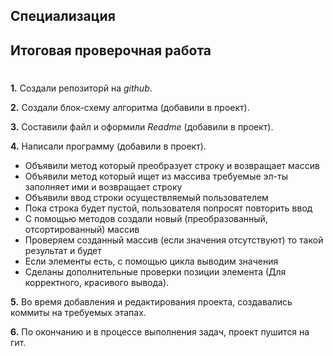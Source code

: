  ## **Специализация**

 ## Итоговая проверочная работа

#
**1.** Создали репозиторй на *github*.

**2.** Создали блок-схему алгоритма (добавили в проект).

**3.** Составили файл и оформили *Readme* (добавили в проект).

**4.** Написали программу (добавили в проект).
* Объявили метод который преобразует строку и возвращает массив 
* Объявили метод который ищет из массива требуемые эл-ты заполняет ими и возвращает строку
* Объявили ввод строки осуществляемый пользователем  
* Пока строка будет пустой, пользователя попросят повторить ввод
* С помощью методов создали новый (преобразованный, отсортированный) массив
*  Проверяем созданный массив (если значения отсутствуют) то такой результат и будет
* Если элементы есть, с помощью цикла выводим значения  
* Сделаны дополнительные проверки позиции элемента (Для корректного, красивого вывода).

**5.** Во время добавления и редактирования проекта, создавались коммиты на требуемых этапах. 

**6.** По окончанию и в процессе выполнения задач, проект пушится на гит.